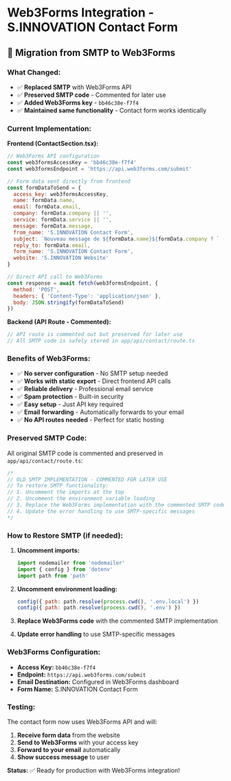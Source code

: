 # Web3Forms Integration - S.INNOVATION Contact Form

## 🔄 **Migration from SMTP to Web3Forms**

### **What Changed:**
- ✅ **Replaced SMTP** with Web3Forms API
- ✅ **Preserved SMTP code** - Commented for later use
- ✅ **Added Web3Forms key** - `bb46c38e-f7f4`
- ✅ **Maintained same functionality** - Contact form works identically

### **Current Implementation:**
**Frontend (ContactSection.tsx):**
```javascript
// Web3Forms API configuration
const web3formsAccessKey = 'bb46c38e-f7f4'
const web3formsEndpoint = 'https://api.web3forms.com/submit'

// Form data sent directly from frontend
const formDataToSend = {
  access_key: web3formsAccessKey,
  name: formData.name,
  email: formData.email,
  company: formData.company || '',
  service: formData.service || '',
  message: formData.message,
  from_name: 'S.INNOVATION Contact Form',
  subject: `Nouveau message de ${formData.name}${formData.company ? ` (${formData.company})` : ''}`,
  reply_to: formData.email,
  form_name: 'S.INNOVATION Contact Form',
  website: 'S.INNOVATION Website'
}

// Direct API call to Web3Forms
const response = await fetch(web3formsEndpoint, {
  method: 'POST',
  headers: { 'Content-Type': 'application/json' },
  body: JSON.stringify(formDataToSend)
})
```

**Backend (API Route - Commented):**
```javascript
// API route is commented out but preserved for later use
// All SMTP code is safely stored in app/api/contact/route.ts
```

### **Benefits of Web3Forms:**
- ✅ **No server configuration** - No SMTP setup needed
- ✅ **Works with static export** - Direct frontend API calls
- ✅ **Reliable delivery** - Professional email service
- ✅ **Spam protection** - Built-in security
- ✅ **Easy setup** - Just API key required
- ✅ **Email forwarding** - Automatically forwards to your email
- ✅ **No API routes needed** - Perfect for static hosting

### **Preserved SMTP Code:**
All original SMTP code is commented and preserved in `app/api/contact/route.ts`:

```javascript
/* 
// OLD SMTP IMPLEMENTATION - COMMENTED FOR LATER USE
// To restore SMTP functionality:
// 1. Uncomment the imports at the top
// 2. Uncomment the environment variable loading
// 3. Replace the Web3Forms implementation with the commented SMTP code
// 4. Update the error handling to use SMTP-specific messages
*/
```

### **How to Restore SMTP (if needed):**
1. **Uncomment imports:**
   ```javascript
   import nodemailer from 'nodemailer'
   import { config } from 'dotenv'
   import path from 'path'
   ```

2. **Uncomment environment loading:**
   ```javascript
   config({ path: path.resolve(process.cwd(), '.env.local') })
   config({ path: path.resolve(process.cwd(), '.env') })
   ```

3. **Replace Web3Forms code** with the commented SMTP implementation

4. **Update error handling** to use SMTP-specific messages

### **Web3Forms Configuration:**
- **Access Key:** `bb46c38e-f7f4`
- **Endpoint:** `https://api.web3forms.com/submit`
- **Email Destination:** Configured in Web3Forms dashboard
- **Form Name:** S.INNOVATION Contact Form

### **Testing:**
The contact form now uses Web3Forms API and will:
1. **Receive form data** from the website
2. **Send to Web3Forms** with your access key
3. **Forward to your email** automatically
4. **Show success message** to user

**Status:** ✅ Ready for production with Web3Forms integration!
